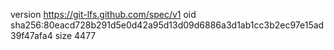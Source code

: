 version https://git-lfs.github.com/spec/v1
oid sha256:80eacd728b291d5e0d42a95d13d09d6886a3d1ab1cc3b2ec97e15ad39f47afa4
size 4477
